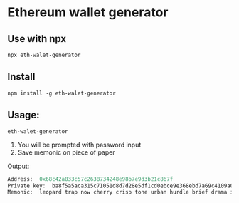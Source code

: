 # Ethereum wallet generator

## Use with npx
```
npx eth-walet-generator
```

## Install
```
npm install -g eth-walet-generator
```

## Usage:
```
eth-walet-generator
```

1. You will be prompted with password input
2. Save memonic on piece of paper

Output:
```javascript
Address:  0x68c42a833c57c2638734248e98b7e9d3b21c867f
Private key:  ba8f5a5aca315c71051d8d7d28e5df1cd0ebce9e368ebd7a69c4109a031f174b
Memonic:  leopard trap now cherry crisp tone urban hurdle brief drama ill young
```
